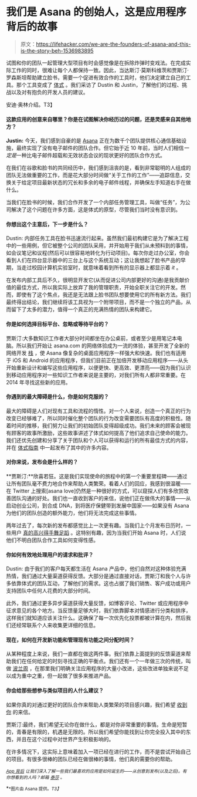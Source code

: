 # 我们是 Asana 的创始人，这是应用程序背后的故事

> 原文：<https://lifehacker.com/we-are-the-founders-of-asana-and-this-is-the-story-beh-1536983895>

试图和你的团队一起管理大型项目有时会感觉像是在拆除炸弹时变戏法。在完成实际工作的同时，很难让每个人都保持一致。因此，当达斯汀·莫斯科维茨和贾斯汀·罗森斯坦帮助建立脸书，需要一个促进有效合作的工具时，他们决定建立自己的工具。那个工具变成了 [体式](https://lifehacker.com/asana-is-a-free-project-management-and-collaboration-to-5855549) 。我们采访了 Dustin 和 Justin，了解他们的过程、挑战以及对有抱负的开发人员的建议。



安迪·奥林介绍。T3】

#### 这款应用的创意来自哪里？你是在试图解决你经历过的问题，还是灵感来自其他地方？

**Justin:** 今天，我们感到自豪的是 [Asana](https://asana.com/) 正在为数千个团队提供核心通信基础设施，最终实现了没有电子邮件的团队合作。但它始于近 10 年前，当时人们相信*一定是*一种比电子邮件超载和无效状态会议的现状更好的团队合作方式。

在我们在谷歌和脸书的共同经历中，我们感到沮丧的是，看到非常聪明的人组成的团队无法做重要的工作，而是花大部分时间做“关于工作的工作”——追踪信息，交换关于给定项目最新状态的冗长和多余的电子邮件线程，并确保左手知道右手在做什么。

当我们在脸书的时候，我们合作开发了一个内部任务管理工具，叫做“任务”，为公司解决了这个问题在许多方面，这是体式的原型，尽管我们当时没有意识到。

#### 你想出这个主意后，下一步是什么？

Dustin: 内部任务工具在脸书迅速流行起来。虽然我们最初构建它是为了解决工程中的一些用例，但它被整个公司的团队采用，并开始用于我们从未预料到的事情，如会议笔记和议程(然后可以很容易地转化为行动项目)。每次你走过办公室，你会看到人们在四台显示器中的三台上与这个系统互动；这让我想起了脸书产品的早期，当走过校园计算机实验室时，就意味着看到所有的显示器上都显示着 *it* 。

在发布内部工具后不久，很明显开发它(从而促进公司内部更好的沟通)是我贡献价值的最佳方式，所以我实际上放弃了我的管理职责，开始全职关注它的开发。然而，即使有了这个焦点，我还是无法跟上脸书团队想要使用它的所有新方法。我们最终得出结论，我们继续将该工具视为一个附带项目，而不是一个独立的产品，从而留下了太多的潜力，值得一个真正的充满热情的团队来构建它。

#### 你是如何选择目标平台、忽略或等待平台的？

贾斯汀:大多数知识工作者大部分时间都坐在办公桌前，或者至少是用笔记本电脑。所以我们开始让 asana.com 的网络体验成为一流的体验，甚至开发了全新的网络开发 [栈](https://asana.com/luna) ，使 Asana 像复杂的桌面应用程序一样强大和快速。我们也有适用于 iOS 和 Android 的应用程序，但我们目前正在加倍开发移动应用程序——从头开始重新设计和编写这些应用程序，以便更快、更高效、更漂亮——因为我们认识到移动应用程序对一些知识工作者来说是主要的，对我们所有人都非常重要。在 2014 年寻找这些新的应用。

#### 你遇到的最大障碍是什么，你是如何克服的？

最大的障碍是人们对现有工具和流程的惰性。对一个人来说，创造一个真正的行为改变已经够难了，所以同时催化整个团队的行为改变需要团队有高度的积极性。随着时间的推移，我们努力让我们的初始团队变得超级成功。我们未来的顾客会被现有顾客的故事所激励，这些故事讲述了体式如何提高了他们追求自己使命的能力。我们还优先创建和分享了关于团队和个人可以获得和运行的所有最佳方式的内容，并在 [体式指南](https://asana.com/guide) 中一起发布了其中的许多内容。

#### 对你来说，发布会是什么样的？

**贾斯汀:**欣喜若狂。这是我们实现使命的旅程中的第一个重要里程碑——通过让所有团队毫不费力地合作来帮助人类繁荣。看着人们的回应，我感到很温暖——在 Twitter 上搜索[asana love]仍然是一种很好的方式，可以窥探人们有多欣赏改善团队沟通的好处。我们也一直收到客户的来信，说他们正在做伟大的事情——从启动创业公司，到合成 DNA，到将医疗保健带到发展中国家——如果没有 Asana 为他们的团队创造的额外能力，他们将无法完成这些事情。

两年过去了，每次新的发布都感觉比上一次更有趣。当我们上个月发布日历时，一些用户 [真的高兴得手舞足蹈](http://blog.asana.com/2014/01/calendars/#comment-31421) 。这特别有趣，因为当我们开始 Asana 时，人们说他们不明白团队合作工具如何变得性感。

#### 你如何有效地处理用户的请求和批评？

Dustin: 由于我们的客户每天都生活在 Asana 产品中，他们自然对这种体验充满热情，我们通过大量渠道获得反馈。大部分是通过直接对话，贾斯汀和我个人与许多依靠体式的团队互动，了解他们的需求。这也占据了我们销售、客户成功或用户支持团队中任何人花费的大部分时间。

此外，我们通过更多异步渠道获得大量反馈，如博客评论、Twitter 或应用程序中征求意见的各个地方。当反馈量足够大时，我们依靠脚本对情感进行分类和排序，这样我们就知道应该关注什么。这确保了每一次优先化投票都被计算在内，然后我们还经常联系个人来收集更详细的信息。

#### 现在，如何在开发新功能和管理现有功能之间分配时间？

从某种程度上来说，我们一直都在做这两件事。我们依靠上面提到的反馈渠道来帮助我们在任何给定的时刻寻找正确的平衡点。我们还有一个一年做三次的传统，叫做 [波兰周](http://blog.asana.com/2012/10/polish-week/) ，在那里我们明确关注应用程序的大量小改进，这些改进单独来说不足以成为重中之重，但一起做了很多来推进产品。

#### 你会给那些想参与类似项目的人什么建议？

如果你真的对通过更好的团队合作来帮助人类繁荣的项目感兴趣，我们希望 [收到你](http://www.asana.com/jobs) 的来信。

贾斯汀:最终，我们希望无论你在做什么，都是对你非常重要的事情。生命是短暂的，青春是有限的，机遇是无限的。所以我们希望你能找到让你完全投入其中的东西，并且在这个过程中对世界产生积极影响的。

在许多情况下，这实际上意味着加入一项已经在进行的工作，而不是尝试开始自己的项目。有很多很棒的团队已经在做很棒的事情，他们真的需要你的帮助。

<small></small>*[<small>*App 背后*</small>](http://lifehacker.com/behindtheapp) <small>*让我们深入了解一些我们最喜欢的应用是如何诞生的——从创意到发布(以及之后)。有你想看到的人吗？邮箱*</small> [<small>*泰莎*</small>](https://mail.google.com/mail/?view=cm&fs=1&tf=1&to=tessa@lifehacker.com) <small>*。*</small>*

*<small>*图片由 Asana 提供。*T3】</small>*